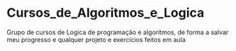 # Cursos_de_Algoritmos_e_Logica
Grupo de cursos de Logica de programação e algoritmos, de forma a salvar meu progresso e qualquer projeto e exercícios feitos em aula
